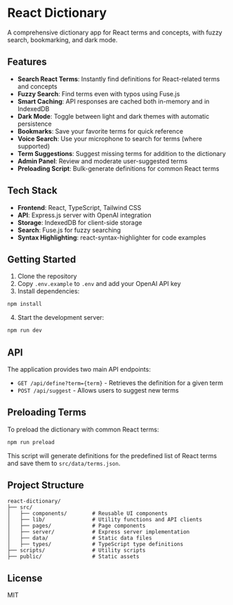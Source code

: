 # React Dictionary

A comprehensive dictionary app for React terms and concepts, with fuzzy search, bookmarking, and dark mode.

## Features

- **Search React Terms**: Instantly find definitions for React-related terms and concepts
- **Fuzzy Search**: Find terms even with typos using Fuse.js
- **Smart Caching**: API responses are cached both in-memory and in IndexedDB
- **Dark Mode**: Toggle between light and dark themes with automatic persistence
- **Bookmarks**: Save your favorite terms for quick reference
- **Voice Search**: Use your microphone to search for terms (where supported)
- **Term Suggestions**: Suggest missing terms for addition to the dictionary
- **Admin Panel**: Review and moderate user-suggested terms
- **Preloading Script**: Bulk-generate definitions for common React terms

## Tech Stack

- **Frontend**: React, TypeScript, Tailwind CSS
- **API**: Express.js server with OpenAI integration
- **Storage**: IndexedDB for client-side storage
- **Search**: Fuse.js for fuzzy searching
- **Syntax Highlighting**: react-syntax-highlighter for code examples

## Getting Started

1. Clone the repository
2. Copy `.env.example` to `.env` and add your OpenAI API key
3. Install dependencies:

```bash
npm install
```

4. Start the development server:

```bash
npm run dev
```

## API

The application provides two main API endpoints:

- `GET /api/define?term={term}` - Retrieves the definition for a given term
- `POST /api/suggest` - Allows users to suggest new terms

## Preloading Terms

To preload the dictionary with common React terms:

```bash
npm run preload
```

This script will generate definitions for the predefined list of React terms and save them to `src/data/terms.json`.

## Project Structure

```
react-dictionary/
├── src/
│   ├── components/        # Reusable UI components
│   ├── lib/               # Utility functions and API clients
│   ├── pages/             # Page components
│   ├── server/            # Express server implementation
│   ├── data/              # Static data files
│   ├── types/             # TypeScript type definitions
├── scripts/               # Utility scripts
├── public/                # Static assets
```

## License

MIT